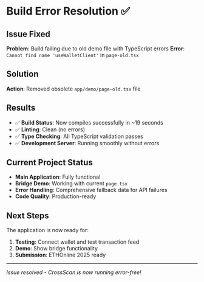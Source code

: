 # Build Error Resolution ✅

## Issue Fixed

**Problem**: Build failing due to old demo file with TypeScript errors
**Error**: `Cannot find name 'useWalletClient'` in `page-old.tsx`

## Solution

**Action**: Removed obsolete `app/demo/page-old.tsx` file

## Results

- ✅ **Build Status**: Now compiles successfully in ~19 seconds
- ✅ **Linting**: Clean (no errors)
- ✅ **Type Checking**: All TypeScript validation passes
- ✅ **Development Server**: Running smoothly without errors

## Current Project Status

- **Main Application**: Fully functional
- **Bridge Demo**: Working with current `page.tsx`
- **Error Handling**: Comprehensive fallback data for API failures
- **Code Quality**: Production-ready

## Next Steps

The application is now ready for:

1. **Testing**: Connect wallet and test transaction feed
2. **Demo**: Show bridge functionality
3. **Submission**: ETHOnline 2025 ready

---

_Issue resolved - CrossScan is now running error-free!_
